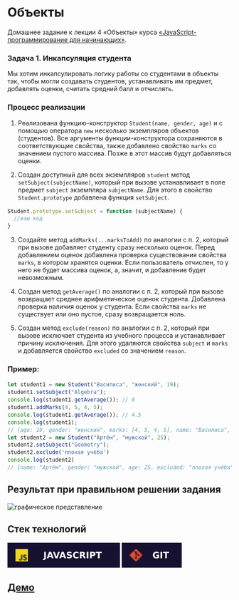 # Объекты
Домашнее задание к лекции  4 «Объекты» курса [«JavaScript-программирование для начинающих»](https://cat.2035.university/rall/course/18787/?project_id=48).

### Задача 1. Инкапсуляция студента

Мы хотим инкапсулировать логику работы со студентами в объекты так, чтобы могли создавать студентов, устанавливать им предмет, добавлять оценки, считать средний балл и отчислять.

### Процесс реализации

1. Реализована функцию-конструктор `Student(name, gender, age)` и с помощью оператора `new` несколько экземпляров объектов (студентов). Все аргументы функции-конструктора сохраняются в соответствующие свойства, также добавлено свойство `marks` со значением пустого массива. Позже в этот массив будут добавляться оценки.

2. Создан доступный для всех экземпляров `student` метод `setSubject(subjectName)`, который при вызове устанавливает в поле предмет `subject` экземпляра `subjectName`. Для этого в свойство `Student.prototype` добавлена функция `setSubject`.

```js
Student.prototype.setSubject = function (subjectName) {
  //ваш код
}
```
3. Создайте метод `addMarks(...marksToAdd)` по аналогии с п. 2, который при вызове добавляет студенту сразу несколько оценок. Перед добавлением оценок добавлена проверка существования свойства `marks`, в котором хранятся оценки. Если пользователь отчислен, то у него не будет массива оценок, а, значит, и добавление будет невозможным.

4. Создан метод `getAverage()` по аналогии с п. 2, который при вызове возвращает среднее арифметическое оценок студента. Добавлена проверка наличия оценок у студента. Если свойства `marks` не существует или оно пустое, сразу возвращается ноль.

5. Создан метод `exclude(reason)` по аналогии с п. 2, который при вызове исключает студента из учебного процесса и устанавливает причину исключения. Для этого удаляются свойства `subject` и `marks` и добавляется свойство `excluded` со значением `reason`.

### Пример:
```js
let student1 = new Student("Василиса", "женский", 19);
student1.setSubject("Algebra");
console.log(student1.getAverage()); // 0
student1.addMarks(4, 5, 4, 5);
console.log(student1.getAverage()); // 4.5
console.log(student1);
// {age: 19, gender: "женский", marks: [4, 5, 4, 5], name: "Василиса", subject: "Algebra"}
let student2 = new Student("Артём", "мужской", 25);
student2.setSubject("Geometry");
student2.exclude('плохая учёба')
console.log(student2)
// {name: "Артём", gender: "мужской", age: 25, excluded: "плохая учёба"}
```

## Результат при правильном решении задания
![графическое представление](../Jasmine/results/sucessed_tasks_4.png)

## **Стек технологий**
![JS](./js.svg)
![GIT](./git.svg)

## **[Демо](https://alekseeva-t-v.github.io/bjs-2-homeworks/4.objects/)**
